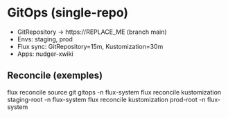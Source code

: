 # GitOps (single-repo)
- GitRepository -> https://REPLACE_ME (branch main)
- Envs: staging, prod
- Flux sync: GitRepository=15m, Kustomization=30m
- Apps: nudger-xwiki

## Reconcile (exemples)
flux reconcile source git gitops -n flux-system
flux reconcile kustomization staging-root -n flux-system
flux reconcile kustomization prod-root -n flux-system
